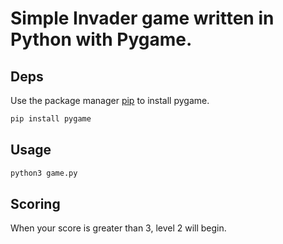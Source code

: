 # Simple Invader game written in Python with Pygame.
## Deps
Use the package manager [pip](https://pip.pypa.io/en/stable/) to install pygame.
```bash
pip install pygame
```
## Usage
```bash
python3 game.py
```
## Scoring
When your score is greater than 3, level 2 will begin.